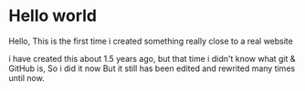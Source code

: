 # Hello world
Hello, This is the first time i created something really close to a real website

i have created this about 1.5 years ago, 
but that time i didn't know what git & GitHub is,
So i did it now But it still has been edited and rewrited many times until now. 
